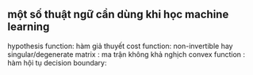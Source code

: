 
## một số thuật ngữ cần dùng khi học machine learning

hypothesis function: hàm giả thuyết
cost function:
non-invertible hay singular/degenerate matrix   : ma trận không khả nghịch
convex function : hàm hội tụ
decision boundary:

